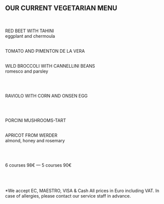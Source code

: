 ## OUR CURRENT VEGETARIAN MENU
<br/>
<br>
RED BEET WITH TAHINI<br>
eggplant and chermoula

<br>
<br>

TOMATO AND PIMENTON DE LA VERA
<br>
<br>


WILD BROCCOLI WITH CANNELLINI BEANS<br>
romesco and parsley

<br>
<br>

RAVIOLO WITH CORN AND ONSEN EGG<br>

<br>
<br>

PORCINI MUSHROOMS-TART 
<br>
<br>


APRICOT FROM WERDER <br>
almond, honey and rosemary 

<br>
<br>



6 courses 98€ — 5 courses 90€ 

<br>
<br>
<br>
*We accept EC, MAESTRO, VISA & Cash 
All prices in Euro including VAT. 
In case of allergies, please contact our service staff in advance.

